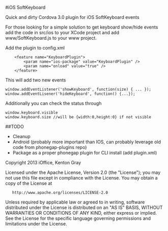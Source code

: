 #iOS SoftKeyboard

Quick and dirty Cordova 3.0 plugin for iOS SoftKeyboard events

For those looking for a simple  solution to get keyboard show/hide events add the code in src/ios to your XCode project and add www/SoftKeyboard.js  to your www project.

Add the plugin to config.xml
```
    <feature name="KeyboardPlugin">
        <param name="ios-package" value="KeyboardPlugin" />
        <param name="onload" value="true" />
    </feature>
```

This will add two new events 
```
window.addEventListener('showKeyboard', function(size) { ... });
window.addEventLisener('hideKeyboard', function() {...});
```
Additionally you can check the status through
```
window.keyboard.visible
window.keyboard.size //will be {width:0,height:0} if not visible
```
##TODO
* Cleanup
* Android (probably more important than IOS, can probably leverage old code from phonegap-plugins repo)
* Package as a proper phonegap plugin for CLI install (add plugin.xml)


Copyright 2013 iOffice, Kenton Gray

   Licensed under the Apache License, Version 2.0 (the "License");
   you may not use this file except in compliance with the License.
   You may obtain a copy of the License at

       http://www.apache.org/licenses/LICENSE-2.0

   Unless required by applicable law or agreed to in writing, software
   distributed under the License is distributed on an "AS IS" BASIS,
   WITHOUT WARRANTIES OR CONDITIONS OF ANY KIND, either express or implied.
   See the License for the specific language governing permissions and
   limitations under the License.
